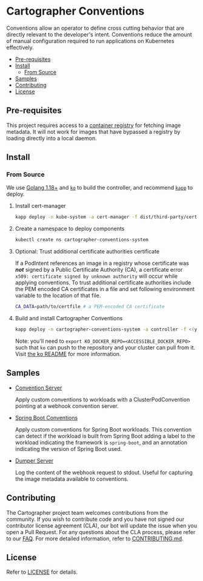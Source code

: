 # Cartographer Conventions <!-- omit in toc -->

Conventions allow an operator to define cross cutting behavior that are directly relevant to the developer's intent. Conventions reduce the amount of manual configuration required to run applications on Kubernetes effectively.

- [Pre-requisites](#pre-requisites)
- [Install](#install)
  - [From Source](#from-source)
- [Samples](#samples)
- [Contributing](#contributing)
- [License](#license)

## Pre-requisites

This project requires access to a [container registry](https://docs.docker.com/registry/introduction/) for fetching image metadata. It will not work for images that have bypassed a registry by loading directly into a local daemon.

## Install

### From Source

We use [Golang 1.18+](https://golang.org) and [`ko`](https://github.com/google/ko) to build the controller, and recommend [`kapp`](https://get-kapp.io) to deploy.

1. Install cert-manager

   ```sh
   kapp deploy -n kube-system -a cert-manager -f dist/third-party/cert-manager.yaml
   ```

2. Create a namespace to deploy components

   ```sh
   kubectl create ns cartographer-conventions-system
   ```

3. Optional: Trust additional certificate authorities certificate
  
    If a PodIntent references an image in a registry whose certificate was ***not*** signed by a Public Certificate Authority (CA), a certificate error `x509: certificate signed by unknown authority` will occur while applying conventions. To trust additional certificate authorities include the PEM encoded CA certificates in a file and set following environment variable to the location of that file.

    ```sh
    CA_DATA=path/to/certfile # a PEM-encoded CA certificate
    ```

4. Build and install Cartographer Conventions

    ```sh
    kapp deploy -n cartographer-conventions-system -a controller -f <(ytt -f dist/cartogrpaher-conventions.yaml -f dist/ca-overlay.yaml --data-value-file ca_cert_data=${CA_DATA:-dist/ca.pem} | ko resolve -f -)
    ```

    Note: you'll need to `export KO_DOCKER_REPO=<ACCESSIBLE_DOCKER_REPO>` such that `ko` can push to the repository and your cluster can pull from it. Visit [the ko README](https://github.com/google/ko/blob/master/README.md#usage) for more information.

## Samples

- [Convention Server](./samples/convention-server/)

  Apply custom conventions to workloads with a ClusterPodConvention pointing at a webhook convention server.

- [Spring Boot Conventions](./samples/spring-convention-server/)

  Apply custom conventions for Spring Boot workloads. This convention can detect if the workload is built from Spring Boot adding a label to the workload indicating the framework is `spring-boot`, and an annotation indicating the version of Spring Boot used.

- [Dumper Server](./samples/dumper-server/)

  Log the content of the webhook request to stdout. Useful for capturing the image metadata available to conventions.

## Contributing

The Cartographer project team welcomes contributions from the community. If you wish to contribute code and you have not signed our contributor license agreement (CLA), our bot will update the issue when you open a Pull Request. For any questions about the CLA process, please refer to our [FAQ](https://cla.vmware.com/faq). For more detailed information, refer to [CONTRIBUTING.md](CONTRIBUTING.md).

## License

Refer to [LICENSE](LICENSE) for details.
